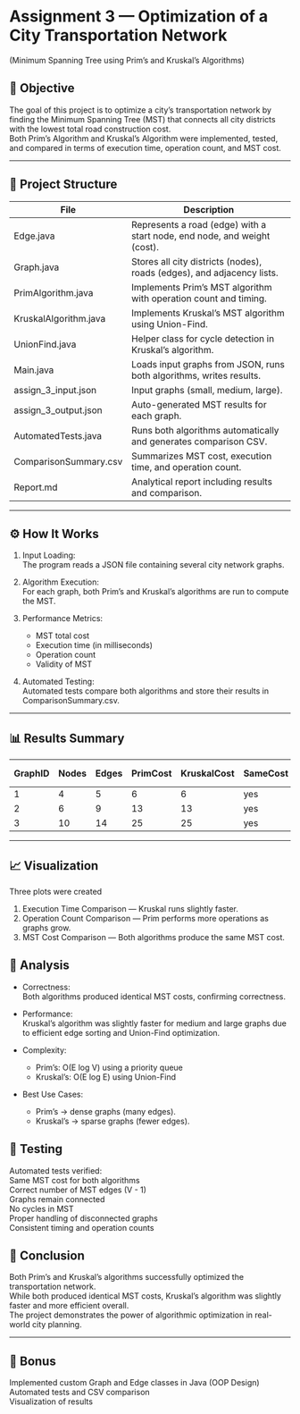 #  Assignment 3 — Optimization of a City Transportation Network
(Minimum Spanning Tree using Prim’s and Kruskal’s Algorithms)

## 🎯 Objective
The goal of this project is to optimize a city’s transportation network by finding the Minimum Spanning Tree (MST) that connects all city districts with the lowest total road construction cost.  
Both Prim’s Algorithm and Kruskal’s Algorithm were implemented, tested, and compared in terms of execution time, operation count, and MST cost.

---

## 📂 Project Structure

| File | Description |
|------|-------------|
| Edge.java | Represents a road (edge) with a start node, end node, and weight (cost). |
| Graph.java | Stores all city districts (nodes), roads (edges), and adjacency lists. |
| PrimAlgorithm.java | Implements Prim’s MST algorithm with operation count and timing. |
| KruskalAlgorithm.java | Implements Kruskal’s MST algorithm using Union-Find. |
| UnionFind.java | Helper class for cycle detection in Kruskal’s algorithm. |
| Main.java | Loads input graphs from JSON, runs both algorithms, writes results. |
| assign_3_input.json | Input graphs (small, medium, large). |
| assign_3_output.json | Auto-generated MST results for each graph. |
| AutomatedTests.java | Runs both algorithms automatically and generates comparison CSV. |
| ComparisonSummary.csv | Summarizes MST cost, execution time, and operation count. |
| Report.md | Analytical report including results and comparison. |

---

## ⚙️ How It Works

1. Input Loading:  
   The program reads a JSON file containing several city network graphs.

2. Algorithm Execution:  
   For each graph, both Prim’s and Kruskal’s algorithms are run to compute the MST.

3. Performance Metrics:
    - MST total cost
    - Execution time (in milliseconds)
    - Operation count
    - Validity of MST

4. Automated Testing:  
   Automated tests compare both algorithms and store their results in ComparisonSummary.csv.

---

## 📊 Results Summary

| GraphID | Nodes  | Edges  | PrimCost  | KruskalCost  | SameCost  | PrimTime (ms)  | KruskalTime (ms) | PrimOps | KruskalOps |
|---------|--------|--------|-----------|--------------|-----------|----------------|------------------|---------|------------|
| 1       |   4    |    5   |    6      | 6            |     yes   |       7.483    | 3.281            | 19      | 13         |
| 2       | 6      | 9      | 13        | 13           |     yes   |       0.137    | 0.105            | 37      | 27         |
| 3       | 10     | 14     | 25        | 25           |     yes   |       0.218    | 0.151            | 60      |  50        |

---

## 📈 Visualization

Three plots were created
1. Execution Time Comparison — Kruskal runs slightly faster.
2. Operation Count Comparison — Prim performs more operations as graphs grow.
3. MST Cost Comparison — Both algorithms produce the same MST cost.


## 🧠 Analysis

- Correctness:  
  Both algorithms produced identical MST costs, confirming correctness.

- Performance:  
  Kruskal’s algorithm was slightly faster for medium and large graphs due to efficient edge sorting and Union-Find optimization.

- Complexity:
    - Prim’s: O(E log V) using a priority queue
    - Kruskal’s: O(E log E) using Union-Find

- Best Use Cases:
    - Prim’s → dense graphs (many edges).
    - Kruskal’s → sparse graphs (fewer edges).



## 🧪 Testing

Automated tests verified:  
Same MST cost for both algorithms  
Correct number of MST edges (V - 1)  
Graphs remain connected  
No cycles in MST  
Proper handling of disconnected graphs  
Consistent timing and operation counts



## 🏁 Conclusion

Both Prim’s and Kruskal’s algorithms successfully optimized the transportation network.  
While both produced identical MST costs, Kruskal’s algorithm was slightly faster and more efficient overall.  
The project demonstrates the power of algorithmic optimization in real-world city planning.

---

## 🏅 Bonus

Implemented custom Graph and Edge classes in Java (OOP Design)  
Automated tests and CSV comparison  
Visualization of results  
